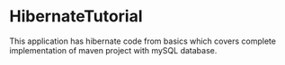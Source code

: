 # HibernateTutorial
This application has hibernate code from basics which covers complete implementation of maven project with mySQL database.
